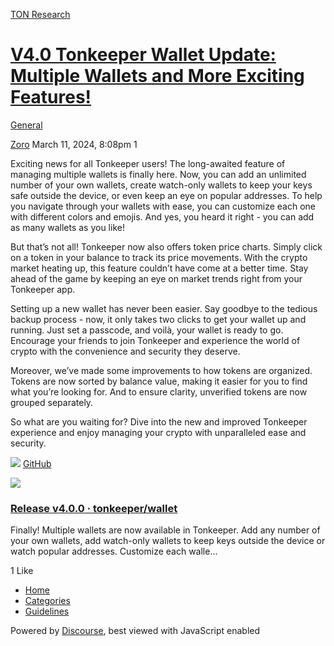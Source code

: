 [TON Research](/)

# [V4.0 Tonkeeper Wallet Update: Multiple Wallets and More Exciting Features!](/t/v4-0-tonkeeper-wallet-update-multiple-wallets-and-more-exciting-features/909)

[General](/c/general/4) 

    

[Zoro](https://tonresear.ch/u/Zoro)   March 11, 2024, 8:08pm  1

Exciting news for all Tonkeeper users! The long-awaited feature of managing multiple wallets is finally here. Now, you can add an unlimited number of your own wallets, create watch-only wallets to keep your keys safe outside the device, or even keep an eye on popular addresses. To help you navigate through your wallets with ease, you can customize each one with different colors and emojis. And yes, you heard it right - you can add as many wallets as you like!

But that’s not all! Tonkeeper now also offers token price charts. Simply click on a token in your balance to track its price movements. With the crypto market heating up, this feature couldn’t have come at a better time. Stay ahead of the game by keeping an eye on market trends right from your Tonkeeper app.

Setting up a new wallet has never been easier. Say goodbye to the tedious backup process - now, it only takes two clicks to get your wallet up and running. Just set a passcode, and voilà, your wallet is ready to go. Encourage your friends to join Tonkeeper and experience the world of crypto with the convenience and security they deserve.

Moreover, we’ve made some improvements to how tokens are organized. Tokens are now sorted by balance value, making it easier for you to find what you’re looking for. And to ensure clarity, unverified tokens are now grouped separately.

So what are you waiting for? Dive into the new and improved Tonkeeper experience and enjoy managing your crypto with unparalleled ease and security.

![](https://github.githubassets.com/favicons/favicon.svg) [GitHub](https://github.com/tonkeeper/wallet/releases/tag/mobile-v4.0.0)

![](https://tonresear.ch/uploads/default/optimized/1X/87cb937a585194128b68c2395137e560a3943835_2_690x345.png)

### [Release v4.0.0 · tonkeeper/wallet](https://github.com/tonkeeper/wallet/releases/tag/mobile-v4.0.0)

Finally! Multiple wallets are now available in Tonkeeper. Add any number of your own wallets, add watch-only wallets to keep keys outside the device or watch popular addresses. Customize each walle...

  1 Like

*   [Home](/)
*   [Categories](/categories)
*   [Guidelines](/guidelines)

Powered by [Discourse](https://www.discourse.org), best viewed with JavaScript enabled